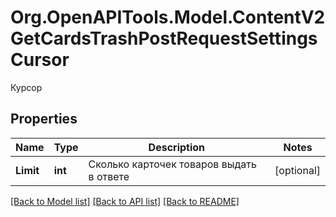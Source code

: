 # Org.OpenAPITools.Model.ContentV2GetCardsTrashPostRequestSettingsCursor
Курсор

## Properties

Name | Type | Description | Notes
------------ | ------------- | ------------- | -------------
**Limit** | **int** | Сколько карточек товаров выдать в ответе | [optional] 

[[Back to Model list]](../README.md#documentation-for-models) [[Back to API list]](../README.md#documentation-for-api-endpoints) [[Back to README]](../README.md)

